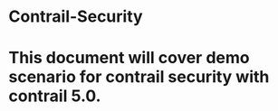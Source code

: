 # Contrail-Security
# This document will cover demo scenario for contrail security with contrail 5.0.
